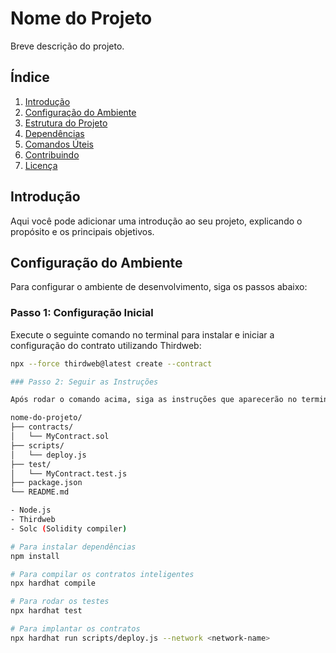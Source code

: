 # Nome do Projeto

Breve descrição do projeto.

## Índice

1. [Introdução](#introdução)
2. [Configuração do Ambiente](#configuração-do-ambiente)
3. [Estrutura do Projeto](#estrutura-do-projeto)
4. [Dependências](#dependências)
5. [Comandos Úteis](#comandos-úteis)
6. [Contribuindo](#contribuindo)
7. [Licença](#licença)

## Introdução

Aqui você pode adicionar uma introdução ao seu projeto, explicando o propósito e os principais objetivos.

## Configuração do Ambiente

Para configurar o ambiente de desenvolvimento, siga os passos abaixo:

### Passo 1: Configuração Inicial

Execute o seguinte comando no terminal para instalar e iniciar a configuração do contrato utilizando Thirdweb:

```sh
npx --force thirdweb@latest create --contract

### Passo 2: Seguir as Instruções

Após rodar o comando acima, siga as instruções que aparecerão no terminal para completar a configuração do contrato.

nome-do-projeto/
├── contracts/
│   └── MyContract.sol
├── scripts/
│   └── deploy.js
├── test/
│   └── MyContract.test.js
├── package.json
└── README.md

- Node.js
- Thirdweb
- Solc (Solidity compiler)

# Para instalar dependências
npm install

# Para compilar os contratos inteligentes
npx hardhat compile

# Para rodar os testes
npx hardhat test

# Para implantar os contratos
npx hardhat run scripts/deploy.js --network <network-name>

